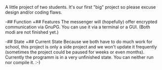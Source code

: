  A little project of two students.
 It's our first "big" project so please excuse design and/or coding flaws.
 
-## Function
+## Features
 The messenger will (hopefully) offer encrypted communication via GnuPG.
 You can use it via a terminal or a GUI. (Both modi are not finished yet.)
 
-## State
+## Current State
 Because we both have to do much work for school, this project is only a side project and we won't update it frequently (sometimes the project could be paused for weeks or even months).
 Currently the programm is in a very unfinished state. You can neither run nor compile it. :-)
